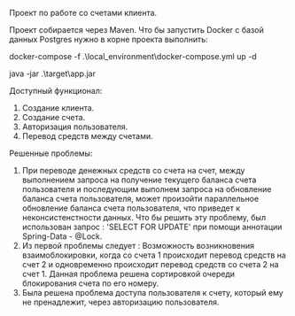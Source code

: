 Проект по работе со счетами клиента.

Проект собирается через Maven. Что бы запустить Docker с базой данных Postgres нужно в корне проекта выполнить:

docker-compose -f .\local_environment\docker-compose.yml up -d

java -jar .\target\app.jar

Доступный функционал:

1. Создание клиента.
2. Создание счета.
3. Авторизация пользователя.
4. Перевод средств между счетами.

Решенные проблемы:

1. При переводе денежных средств со счета на счет, между выполнением запроса на получение текущего баланса счета
   пользователя и последующим выполнем запроса на обновление баланса счета пользователя, может произойти параллельное
   обновление баланса счета пользователя, что приведет к неконсистенстности данных. Что бы решить эту проблему, был
   использован запрос : 'SELECT FOR UPDATE' при помощи аннотации Spring-Data - @Lock.
2. Из первой проблемы следует : Возможность возникновения взаимоблокировки, когда со счета 1 происходит перевод средств
   на счет 2 и одновременно происходит перевод средств со счета 2 на счет 1. Данная проблема решена сортировкой очереди
   блокирования счета по его номеру.
3. Была решена проблема доступа пользователя к счету, который ему не пренадлежит, через авторизацию пользователя. 
